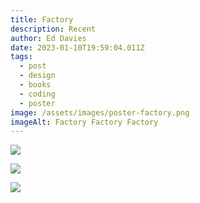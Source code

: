 ```yaml
---
title: Factory
description: Recent
author: Ed Davies
date: 2023-01-10T19:59:04.011Z
tags:
  - post
  - design
  - books
  - coding
  - poster
image: /assets/images/poster-factory.png
imageAlt: Factory Factory Factory
---
```

![](/assets/images/12-12-22-snow-fence.jpg)

![](/assets/images/12-12-22-icy.jpg)

![](/assets/images/12-12-22-sheet-03.jpg)